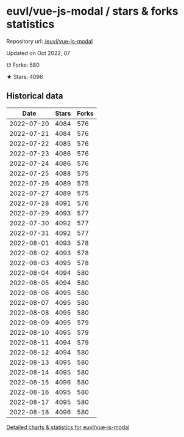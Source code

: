 # euvl/vue-js-modal / stars & forks statistics

Repository url: [/euvl/vue-js-modal](https://github.com/euvl/vue-js-modal)

Updated on Oct 2022, 07

☋ Forks: 580

★ Stars: 4096

## Historical data
| Date | Stars | Forks |
|------|-------|-------|
| 2022-07-20 | 4084 | 576 | 
| 2022-07-21 | 4084 | 576 | 
| 2022-07-22 | 4085 | 576 | 
| 2022-07-23 | 4086 | 576 | 
| 2022-07-24 | 4086 | 576 | 
| 2022-07-25 | 4088 | 575 | 
| 2022-07-26 | 4089 | 575 | 
| 2022-07-27 | 4089 | 575 | 
| 2022-07-28 | 4091 | 576 | 
| 2022-07-29 | 4093 | 577 | 
| 2022-07-30 | 4092 | 577 | 
| 2022-07-31 | 4092 | 577 | 
| 2022-08-01 | 4093 | 578 | 
| 2022-08-02 | 4093 | 578 | 
| 2022-08-03 | 4095 | 578 | 
| 2022-08-04 | 4094 | 580 | 
| 2022-08-05 | 4094 | 580 | 
| 2022-08-06 | 4095 | 580 | 
| 2022-08-07 | 4095 | 580 | 
| 2022-08-08 | 4095 | 580 | 
| 2022-08-09 | 4095 | 579 | 
| 2022-08-10 | 4095 | 579 | 
| 2022-08-11 | 4094 | 579 | 
| 2022-08-12 | 4094 | 580 | 
| 2022-08-13 | 4095 | 580 | 
| 2022-08-14 | 4095 | 580 | 
| 2022-08-15 | 4096 | 580 | 
| 2022-08-16 | 4095 | 580 | 
| 2022-08-17 | 4095 | 580 | 
| 2022-08-18 | 4096 | 580 | 


[Detailed charts & statistics for euvl/vue-js-modal](https://reviewgithub.com/rep/euvl/vue-js-modal)
